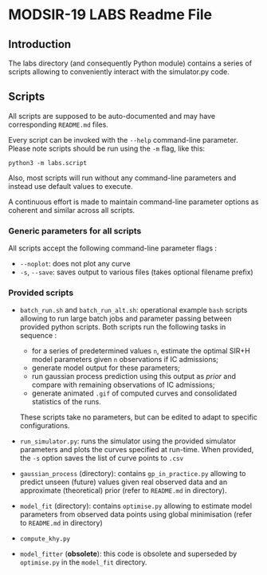 # MODSIR-19 LABS Readme File

## Introduction

The labs directory (and consequently Python module) contains a series of scripts 
allowing to conveniently interact with the simulator.py code.


## Scripts

All scripts are supposed to be auto-documented and may have corresponding `README.md` files. 

Every script can be invoked with the `--help` command-line parameter. Please note scripts should be run using the `-m` flag, like this:
```
python3 -m labs.script
```
 
Also, most scripts will run without any command-line parameters and instead use default values to execute.

A continuous effort is made to maintain command-line parameter options as coherent and similar 
across all scripts.

### Generic parameters for all scripts

All scripts accept the following command-line parameter flags :

* `--noplot`: does not plot any curve
* `-s`, `--save`: saves output to various files (takes optional filename prefix)

### Provided scripts

* `batch_run.sh` and `batch_run_alt.sh`: operational example `bash` scripts allowing to run large batch jobs and parameter passing between provided python scripts. 
Both scripts run the following tasks in sequence :
    * for a series of predetermined values `n`, estimate the optimal SIR+H model parameters given `n` observations if IC admissions;
    * generate model output for these parameters;
    * run gaussian process prediction using this output as *prior* and compare with remaining observations of IC admissions;
    * generate animated `.gif` of computed curves and consolidated statistics of the runs.
    
    These scripts take no parameters, but can be edited to adapt to specific configurations.

* `run_simulator.py`: runs the simulator using the provided simulator parameters and plots the curves specified at run-time.
When provided, the `-s` option saves the list of curve points to `.csv`
* `gaussian_process` (directory): contains `gp_in_practice.py` allowing to predict unseen (future) values given real observed data and an approximate (theoretical) prior (refer to `README.md` in directory).

* `model_fit` (directory): contains `optimise.py` allowing to estimate model parameters from observed data points using global minimisation (refer to `README.md` in directory)

* `compute_khy.py`
* `model_fitter` (**obsolete**): this code is obsolete and superseded by `optimise.py` in the `model_fit` directory.